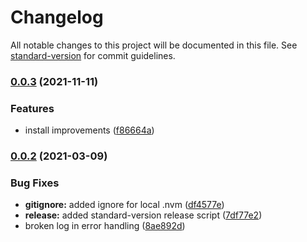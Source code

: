 # Changelog

All notable changes to this project will be documented in this file. See [standard-version](https://github.com/conventional-changelog/standard-version) for commit guidelines.

### [0.0.3](https://github.com/wesleytodd/nvmjs/compare/v0.0.2...v0.0.3) (2021-11-11)


### Features

* install improvements ([f86664a](https://github.com/wesleytodd/nvmjs/commit/f86664a603155e6a1a91c0b2e6cc9eedaa0f8168))

### [0.0.2](https://github.com/wesleytodd/nvmjs/compare/v0.0.1...v0.0.2) (2021-03-09)


### Bug Fixes

* **gitignore:** added ignore for local .nvm ([df4577e](https://github.com/wesleytodd/nvmjs/commit/df4577e95d6111203e15d1b6912b942ff4712a6b))
* **release:** added standard-version release script ([7df77e2](https://github.com/wesleytodd/nvmjs/commit/7df77e224c6e5cd85b6437320f19cf88f77752fd))
* broken log in error handling ([8ae892d](https://github.com/wesleytodd/nvmjs/commit/8ae892d54e189e7d6ec76857a43673cdb2583734))
